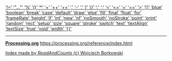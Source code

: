 [ ‘!=’ ](https://processing.org/reference/inequality.html)	[ ‘"..."’ ](https://openjdk.java.net/jeps/326)	[ ‘%’ ](https://processing.org/reference/modulo.html)	[ ‘()’ ](https://processing.org/reference/parentheses.html)	[ ‘*’ ](https://processing.org/reference/multiply.html)	[ ‘+’ ](https://processing.org/reference/addition.html)	[ ‘++’ ](https://processing.org/reference/increment.html)	[ ‘+=’ ](https://processing.org/reference/addassign.html)	[ ‘,’ ](https://processing.org/reference/comma.html)	[ ‘-’ ](https://processing.org/reference/minus.html)	[ ‘.’ ](https://processing.org/reference/dot.html)	[ ‘/’ ](https://processing.org/reference/divide.html)	[ ‘//’ ](https://processing.org/reference/comment.html)	[ ‘:’ ](https://processing.org/reference/conditional.html)	[ ‘;’ ](https://processing.org/reference/semicolon.html)	[ ‘<’ ](https://processing.org/reference/lessthan.html)	[ ‘<=’ ](https://processing.org/reference/lessthanorequalto.html)	[ ‘=’ ](https://processing.org/reference/assign.html)	[ ‘==’ ](https://processing.org/reference/equality.html)	[ ‘>’ ](https://processing.org/reference/greaterthan.html)	[ ‘[]’ ](https://processing.org/reference/arrayaccess.html)	[ ‘blue’ ](https://processing.org/reference/blue_.html)	[ ‘boolean’ ](https://processing.org/reference/boolean.html)	[ ‘break’ ](https://processing.org/reference/break.html)	[ ‘case’ ](https://processing.org/reference/case.html)	[ ‘default’ ](https://processing.org/reference/default.html)	[ ‘draw’ ](https://processing.org/reference/draw_.html)	[ ‘else’ ](https://processing.org/reference/else.html)	[ ‘fill’ ](https://processing.org/reference/fill_.html)	[ ‘final’ ](https://processing.org/reference/final.html)	[ ‘float’ ](https://processing.org/reference/float.html)	[ ‘for’ ](https://processing.org/reference/for.html)	[ ‘frameRate’ ](https://processing.org/reference/frameRate.html)	[ ‘height’ ](https://processing.org/reference/height.html)	[ ‘if’ ](https://processing.org/reference/if.html)	[ ‘int’ ](https://processing.org/reference/int.html)	[ ‘new’ ](https://processing.org/reference/new.html)	[ ‘nf’ ](https://processing.org/reference/nf_.html)	[ ‘noSmooth’ ](https://processing.org/reference/noSmooth_.html)	[ ‘noStroke’ ](https://processing.org/reference/noStroke_.html)	[ ‘point’ ](https://processing.org/reference/point_.html)	[ ‘print’ ](https://processing.org/reference/print_.html)	[ ‘random’ ](https://processing.org/reference/random_.html)	[ ‘rect’ ](https://processing.org/reference/rect_.html)	[ ‘setup’ ](https://processing.org/reference/setup_.html)	[ ‘size’ ](https://processing.org/reference/size_.html)	[ ‘square’ ](https://processing.org/reference/square_.html)	[ ‘stroke’ ](https://processing.org/reference/stroke_.html)	[ ‘switch’ ](https://processing.org/reference/switch.html)	[ ‘text’ ](https://processing.org/reference/text_.html)	[ ‘textAlign’ ](https://processing.org/reference/textAlign_.html)	[ ‘textSize’ ](https://processing.org/reference/textSize_.html)	[ ‘true’ ](https://processing.org/reference/true.html)	[ ‘void’ ](https://processing.org/reference/void.html)	[ ‘width’ ](https://processing.org/reference/width.html)	[ ‘{}’ ](https://processing.org/reference/curlybraces.html)	


----
[__Processing.org__](http://Processing.org/) <https://processing.org/reference/index.html>


[Index made by _ReadAndCounts_ (c) Wojciech Borkowski](https://github.com/borkowsk/bookProcessingEN/tree/main/33_extensions/readandcounts)

